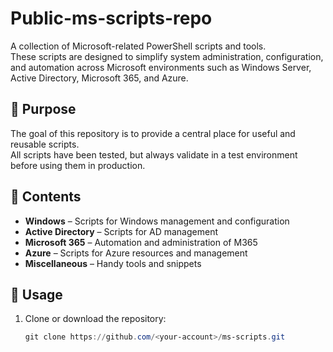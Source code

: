 # Public-ms-scripts-repo

A collection of Microsoft-related PowerShell scripts and tools.  
These scripts are designed to simplify system administration, configuration, and automation across Microsoft environments such as Windows Server, Active Directory, Microsoft 365, and Azure.

## 🎯 Purpose
The goal of this repository is to provide a central place for useful and reusable scripts.  
All scripts have been tested, but always validate in a test environment before using them in production.

## 📂 Contents
- **Windows** – Scripts for Windows management and configuration  
- **Active Directory** – Scripts for AD management  
- **Microsoft 365** – Automation and administration of M365  
- **Azure** – Scripts for Azure resources and management  
- **Miscellaneous** – Handy tools and snippets  

## 🚀 Usage
1. Clone or download the repository:
   ```powershell
   git clone https://github.com/<your-account>/ms-scripts.git
